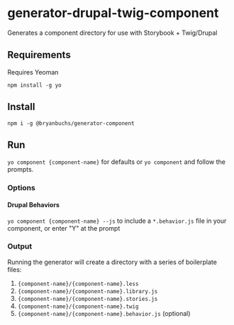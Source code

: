 # generator-drupal-twig-component

Generates a component directory for use with Storybook + Twig/Drupal

## Requirements

Requires Yeoman

`npm install -g yo`

## Install

`npm i -g @bryanbuchs/generator-component`

## Run

`yo component {component-name}` for defaults or `yo component` and follow the prompts.

### Options

#### Drupal Behaviors

`yo component {component-name} --js` to include a `*.behavior.js` file in your component, or enter "Y" at the prompt

### Output

Running the generator will create a directory with a series of boilerplate files:

1. `{component-name}/{component-name}.less`
2. `{component-name}/{component-name}.library.js`
3. `{component-name}/{component-name}.stories.js`
4. `{component-name}/{component-name}.twig`
5. `{component-name}/{component-name}.behavior.js` (optional)
